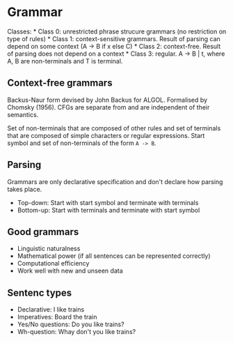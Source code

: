 # Grammar
Classes:
	* Class 0: unrestricted phrase strucure grammars (no restriction on type of rules)
	* Class 1: context-sensitive grammars. Result of parsing can depend on some context (A -> B if x else C)
	* Class 2: context-free. Result of parsing does not depend on a context
	* Class 3: regular. A -> B | t, where A, B are non-terminals and T is terminal.

## Context-free grammars
Backus-Naur form devised by John Backus for ALGOL.
Formalised by Chomsky (1956). CFGs are separate from and are independent of their semantics.

Set of non-terminals that are composed of other rules and set of terminals that are composed of simple characters or regular expressions.
Start symbol and set of non-terminals of the form `A -> B`.

## Parsing
Grammars are only declarative specification and don't declare how parsing takes place.

* Top-down: Start with start symbol and terminate with terminals
* Bottom-up: Start with terminals and terminate with start symbol

## Good grammars
* Linguistic naturalness
* Mathematical power (if all sentences can be represented correctly)
* Computational efficiency
* Work well with new and unseen data

## Sentenc types
* Declarative: I like trains
* Imperatives: Board the train
* Yes/No questions: Do you like trains?
* Wh-question: Whay don't you like trains?
